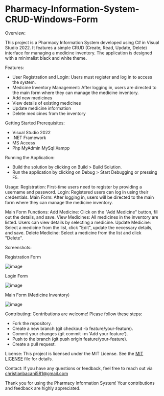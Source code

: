 # Pharmacy-Information-System-CRUD-Windows-Form

Overview:

This project is a Pharmacy Information System developed using C# in Visual Studio 2022. It features a simple CRUD (Create, Read, Update, Delete) interface for managing a medicine inventory. The application is designed with a minimalist black and white theme.


Features:

- User Registration and Login: Users must register and log in to access the system.
- Medicine Inventory Management: After logging in, users are directed to the main form where they can manage the medicine inventory.
- Add new medicines
- View details of existing medicines
- Update medicine information
- Delete medicines from the inventory

  

Getting Started
Prerequisites:

- Visual Studio 2022
- .NET Framework
- MS Access
- Php MyAdmin MySql Xampp

  

Running the Application:
- Build the solution by clicking on Build > Build Solution.
- Run the application by clicking on Debug > Start Debugging or pressing F5.

  
  
Usage:
Registration: First-time users need to register by providing a username and password.
Login: Registered users can log in using their credentials.
Main Form: After logging in, users will be directed to the main form where they can manage the medicine inventory.



Main Form Functions:
Add Medicine: Click on the "Add Medicine" button, fill out the details, and save.
View Medicines: All medicines in the inventory are listed. Users can view details by selecting a medicine.
Update Medicine: Select a medicine from the list, click "Edit", update the necessary details, and save.
Delete Medicine: Select a medicine from the list and click "Delete".




Screenshots:

  Registration Form
  

  ![image](https://github.com/christianebacani/Pharmacy-Information-System-CRUD-Windows-Form/assets/121742592/947e8825-597e-4690-893b-336c514082d3)


  


  

    
 
 Login Form
 

  ![image](https://github.com/christianebacani/Pharmacy-Information-System-CRUD-Windows-Form/assets/121742592/2ae876a1-9d7e-49b6-8fbc-00a59b21b699)










  Main Form (Medicine Inventory)
  

  ![image](https://github.com/christianebacani/Pharmacy-Information-System-CRUD-Windows-Form/assets/121742592/21ac7dca-3f3c-4f97-8f6a-681b260d7d3a)









Contributing:
Contributions are welcome! Please follow these steps:


- Fork the repository.
- Create a new branch (git checkout -b feature/your-feature).
- Commit your changes (git commit -m 'Add your feature').
- Push to the branch (git push origin feature/your-feature).
- Create a pull request.


License:
This project is licensed under the MIT License. See the [MIT LICENSE](LICENSE) file for details.

  

Contact:
If you have any questions or feedback, feel free to reach out via christianbacani581@gmail.com




Thank you for using the Pharmacy Information System! Your contributions and feedback are highly appreciated.


  


